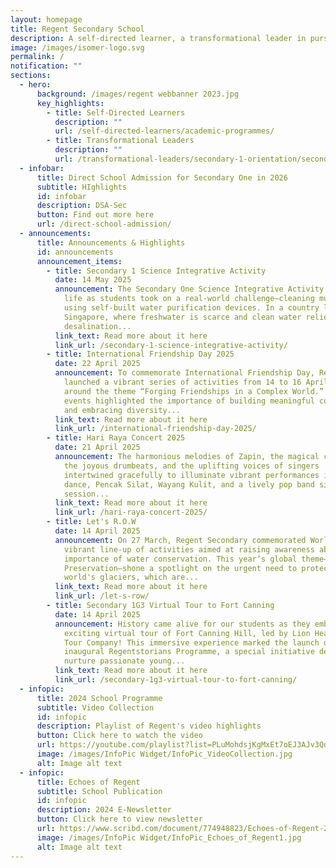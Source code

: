 ```yaml
---
layout: homepage
title: Regent Secondary School
description: A self-directed learner, a transformational leader in pursuit of excellence.
image: /images/isomer-logo.svg
permalink: /
notification: ""
sections:
  - hero:
      background: /images/regent webbanner 2023.jpg
      key_highlights:
        - title: Self-Directed Learners
          description: ""
          url: /self-directed-learners/academic-programmes/
        - title: Transformational Leaders
          description: ""
          url: /transformational-leaders/secondary-1-orientation/secondary-1-orientation-2024/
  - infobar:
      title: Direct School Admission for Secondary One in 2026
      subtitle: HIghlights
      id: infobar
      description: DSA-Sec
      button: Find out more here
      url: /direct-school-admission/
  - announcements:
      title: Announcements & Highlights
      id: announcements
      announcement_items:
        - title: Secondary 1 Science Integrative Activity
          date: 14 May 2025
          announcement: The Secondary One Science Integrative Activity brought science to
            life as students took on a real-world challenge—cleaning muddy water
            using self-built water purification devices. In a country like
            Singapore, where freshwater is scarce and clean water relies on
            desalination...
          link_text: Read more about it here
          link_url: /secondary-1-science-integrative-activity/
        - title: International Friendship Day 2025
          date: 22 April 2025
          announcement: To commemorate International Friendship Day, Regent Secondary
            launched a vibrant series of activities from 14 to 16 April, centred
            around the theme “Forging Friendships in a Complex World.” The
            events highlighted the importance of building meaningful connections
            and embracing diversity...
          link_text: Read more about it here
          link_url: /international-friendship-day-2025/
        - title: Hari Raya Concert 2025
          date: 21 April 2025
          announcement: The harmonious melodies of Zapin, the magical chimes of Gamelan,
            the joyous drumbeats, and the uplifting voices of singers
            intertwined gracefully to illuminate vibrant performances in Malay
            dance, Pencak Silat, Wayang Kulit, and a lively pop band sing-along
            session...
          link_text: Read more about it here
          link_url: /hari-raya-concert-2025/
        - title: Let's R.O.W
          date: 14 April 2025
          announcement: On 27 March, Regent Secondary commemorated World Water Day with a
            vibrant line-up of activities aimed at raising awareness about the
            importance of water conservation. This year’s global theme—Glacier
            Preservation—shone a spotlight on the urgent need to protect the
            world's glaciers, which are...
          link_text: Read more about it here
          link_url: /let-s-row/
        - title: Secondary 1G3 Virtual Tour to Fort Canning
          date: 14 April 2025
          announcement: History came alive for our students as they embarked on an
            exciting virtual tour of Fort Canning Hill, led by Lion Heartlanders
            Tour Company! This immersive experience marked the launch of our
            inaugural Regentstorians Programme, a special initiative designed to
            nurture passionate young...
          link_text: Read more about it here
          link_url: /secondary-1g3-virtual-tour-to-fort-canning/
  - infopic:
      title: 2024 School Programme
      subtitle: Video Collection
      id: infopic
      description: Playlist of Regent's video highlights
      button: Click here to watch the video
      url: https://youtube.com/playlist?list=PLuMohdsjKgMxEt7oEJ3AJv3QdFJlNwxqA&si=oNn09CmJt_QveLe7
      image: /images/InfoPic Widget/InfoPic_VideoCollection.jpg
      alt: Image alt text
  - infopic:
      title: Echoes of Regent
      subtitle: School Publication
      id: infopic
      description: 2024 E-Newsletter
      button: Click here to view newsletter
      url: https://www.scribd.com/document/774948823/Echoes-of-Regent-2024
      image: /images/InfoPic Widget/InfoPic_Echoes_of_Regent1.jpg
      alt: Image alt text
---
```

